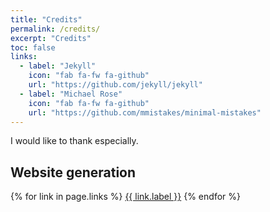 ```yaml
---
title: "Credits"
permalink: /credits/
excerpt: "Credits"
toc: false
links:
  - label: "Jekyll"
    icon: "fab fa-fw fa-github"
    url: "https://github.com/jekyll/jekyll"
  - label: "Michael Rose"
    icon: "fab fa-fw fa-github"
    url: "https://github.com/mmistakes/minimal-mistakes"
---
```


I would like to thank especially.

## Website generation
{% for link in page.links %}
<a href="{{ link.url }}" rel="nofollow noopener noreferrer"><i class="{{ link.icon | default: 'fas fa-link' }}" aria-hidden="true"></i> {{ link.label }}</a>
{% endfor %}